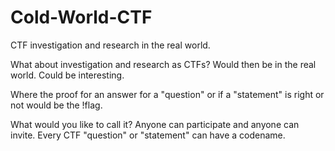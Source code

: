 # Cold-World-CTF
CTF investigation and research in the real world.

What about investigation and research as CTFs?
Would then be in the real world.
Could be interesting.

Where the proof for an answer for a "question" or if a "statement" is right or not would be the !flag.

What would you like to call it?
Anyone can participate and anyone can invite.
Every CTF "question" or "statement" can have a codename.
